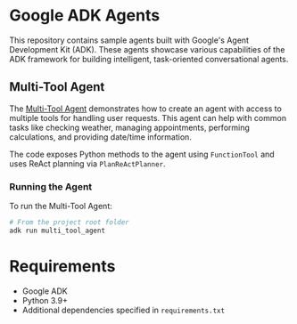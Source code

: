 # Google ADK Agents

This repository contains sample agents built with Google's Agent Development Kit (ADK). These agents showcase various capabilities of the ADK framework for building intelligent, task-oriented conversational agents.

## Multi-Tool Agent

The [Multi-Tool Agent](multi_tool_agent/README.md) demonstrates how to create an agent with access to multiple tools for handling user requests. This agent can help with common tasks like checking weather, managing appointments, performing calculations, and providing date/time information.

The code exposes Python methods to the agent using `FunctionTool` and uses ReAct planning via `PlanReActPlanner`.

### Running the Agent

To run the Multi-Tool Agent:

```bash
# From the project root folder
adk run multi_tool_agent
```

# Requirements
* Google ADK
* Python 3.9+
* Additional dependencies specified in `requirements.txt`